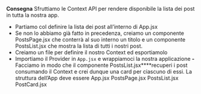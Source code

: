 **Consegna**
Sfruttiamo le Context API per rendere disponibile la lista dei post in tutta la nostra app.
- Partiamo col definire la lista dei post all’interno di App.jsx
- Se non lo abbiamo già fatto in precedenza, creiamo un componente PostsPage.jsx  che conterrà al suo interno un titolo e un componente PostsList.jsx  che mostra la lista di tutti i nostri post.
 - Creiamo un file per definire il nostro Context ed esportiamolo
 - Importiamo il Provider in `App.jsx` e wrappiamoci la nostra applicazione
 **-** Facciamo in modo che il componente PostsList.jsx****recuperi i post consumando il Context e crei dunque una card per ciascuno di essi.
 La struttura dell’App deve essere
 App.jsx  PostsPage.jsx PostsList.jsx  PostCard.jsx